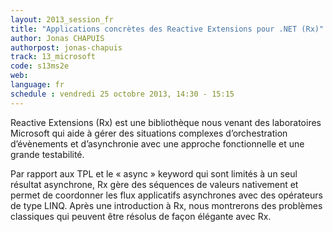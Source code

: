 ```yaml
---
layout: 2013_session_fr
title: "Applications concrètes des Reactive Extensions pour .NET (Rx)"
author: Jonas CHAPUIS
authorpost: jonas-chapuis
track: 13_microsoft
code: s13ms2e
web: 
language: fr
schedule : vendredi 25 octobre 2013, 14:30 - 15:15
---
```


Reactive Extensions (Rx) est une bibliothèque nous venant des laboratoires Microsoft qui aide à gérer des situations complexes d’orchestration d’évènements et d’asynchronie avec une approche fonctionnelle et une grande testabilité.

Par rapport aux TPL et le « async » keyword qui sont limités à un seul résultat asynchrone, Rx gère des séquences de valeurs nativement et permet de coordonner les flux applicatifs asynchrones avec des opérateurs de type LINQ. Après une introduction à Rx, nous montrerons des problèmes classiques qui peuvent être résolus de façon élégante avec Rx.
